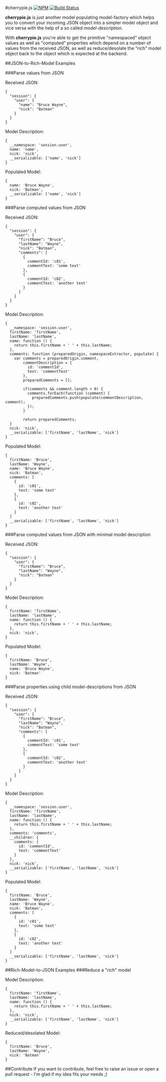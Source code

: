 #cherrypie.js
[![NPM](https://nodei.co/npm/cherrypie.js.png)](https://npmjs.org/package/cherrypie.js)
[![Build Status](https://travis-ci.org/herom/cherrypie.js.svg?branch=master)](https://travis-ci.org/herom/cherrypie.js)

**cherrypie.js** is just another model populating model-factory which helps you to convert your incoming JSON
object into a simpler model object and vice versa with the help of a so called *model-description*. 

With **cherrypie.js** you're able to get the primitive "namespaced" object values as well as "computed" properties which
depend on a number of values from the received JSON, as well as reduce/desolate the "rich" model
object back to the object which is expected at the backend.

##JSON-to-Rich-Model Examples

###Parse values from JSON

Received JSON:
```
{
  "session": {
    "user": {
      "name": "Bruce Wayne",
      "nick": "Batman"
    }
  }
}
```

Model Description:
```
{
  __namespace: 'session.user',
  name: 'name',
  nick: 'nick',
  __serializable: ['name', 'nick']
}
```

Populated Model:
```
{
  name: 'Bruce Wayne',
  nick: 'Batman',
  __serializable: ['name', 'nick']
}
```


###Parse computed values from JSON

Received JSON:
```
{
  "session": {
    "user": {
      "firstName": "Bruce",
      "lastName": "Wayne",
      "nick": "Batman",
      "comments": [
        {
          commentId: 'c01',
          commentText: 'some text'
        },
        {
          commentId: 'c02',
          commentText: 'another text'
        }
      ]
    }
  }
}
```

Model Description:
```
{
  __namespace: 'session.user',
  firstName: 'firstName',
  lastName: 'lastName',
  name: function () {
    return this.firstName + ' ' + this.lastName;
  },
  comments: function (preparedOrigin, namespaceExtractor, populate) {
    var comments = preparedOrigin.comment,
        commentDescription = {
          id: 'commentId',
          text: 'commentText'
        },
        preparedComments = [];

        if(comments && comment.length > 0) {
          comments.forEach(function (comment) {
            preparedComments.push(populate(commentDescription, comment);
          });
        }

        return preparedComments;
  }
  nick: 'nick',
  __serializable: ['firstName', 'lastName', 'nick']
}
```

Populated Model:
```
{
  firstName: 'Bruce',
  lastName: 'Wayne',
  name: 'Bruce Wayne',
  nick: 'Batman',
  comments: [
    {
      id: 'c01',
      text: 'some text'
    },
    {
      id: 'c02',
      text: 'another text'
    }
  ]
  __serializable: ['firstName', 'lastName', 'nick']
}
```

###Parse computed values from JSON with minimal model description

Received JSON:
```
{
  "session": {
    "user": {
      "firstName": "Bruce",
      "lastName": "Wayne",
      "nick": "Batman"
    }
  }
}
```

Model Description:
```
{
  firstName: 'firstName',
  lastName: 'lastName',
  name: function () {
    return this.firstName + ' ' + this.lastName;
  },
  nick: 'nick',
}
```

Populated Model:
```
{
  firstName: 'Bruce',
  lastName: 'Wayne',
  name: 'Bruce Wayne',
  nick: 'Batman'
}
```

###Parse properties using child model-descriptions from JSON

Received JSON:
```
{
  "session": {
    "user": {
      "firstName": "Bruce",
      "lastName": "Wayne",
      "nick": "Batman",
      "comments": [
        {
          commentId: 'c01',
          commentText: 'some text'
        },
        {
          commentId: 'c02',
          commentText: 'another text'
        }
      ]
    }
  }
}
```

Model Description:
```
{
  __namespace: 'session.user',
  firstName: 'firstName',
  lastName: 'lastName',
  name: function () {
    return this.firstName + ' ' + this.lastName;
  },
  comments: 'comments',
  __children: {
    comments: {
      id: 'commentId',
      text: 'commentText'
    }
  },
  nick: 'nick',
  __serializable: ['firstName', 'lastName', 'nick']
}
```

Populated Model:
```
{
  firstName: 'Bruce',
  lastName: 'Wayne',
  name: 'Bruce Wayne',
  nick: 'Batman',
  comments: [
    {
      id: 'c01',
      text: 'some text'
    },
    {
      id: 'c02',
      text: 'another text'
    }
  ]
  __serializable: ['firstName', 'lastName', 'nick']
}
```


##Rich-Model-to-JSON Examples
###Reduce a "rich" model

Model Description:
```
{
  firstName: 'firstName',
  lastName: 'lastName',
  name: function () {
    return this.firstName + ' ' + this.lastName;
  },
  nick: 'nick',
  __serializable: ['firstName', 'lastName', 'nick']
}
```

Reduced/desolated Model:
```
{
  firstName: 'Bruce',
  lastName: 'Wayne',
  nick: 'Batman'
}
```

##Contribute
If you want to contribute, feel free to raise an issue or open a pull request - I'm glad
if my idea fits your needs ;)
